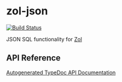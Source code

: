 # zol-json

[![Build Status](https://travis-ci.org/MedFlyt/zol.svg?branch=master)](https://travis-ci.org/MedFlyt/zol)

JSON SQL functionality for [Zol](https://github.com/MedFlyt/zol)

## API Reference

[Autogenerated TypeDoc API Documentation](https://medflyt.github.io/zol/docs/zol-json/)

